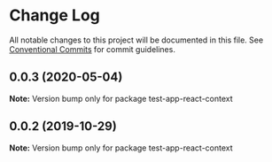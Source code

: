# Change Log

All notable changes to this project will be documented in this file.
See [Conventional Commits](https://conventionalcommits.org) for commit guidelines.

## 0.0.3 (2020-05-04)

**Note:** Version bump only for package test-app-react-context





## 0.0.2 (2019-10-29)

**Note:** Version bump only for package test-app-react-context
